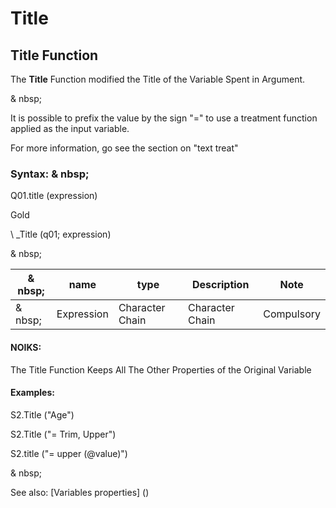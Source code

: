 # Title

## Title Function

The **Title** Function modified the Title of the Variable Spent in Argument.

& nbsp;

It is possible to prefix the value by the sign "=" to use a treatment function applied as the input variable.

For more information, go see the section on "text treat"

### Syntax: & nbsp;

Q01.title (expression)

Gold

\ _Title (q01; expression)

& nbsp;

| & nbsp; | **name** | **type** | **Description** | **Note** |
| --- | --- | --- | --- | --- |
| & nbsp; | Expression | Character Chain | Character Chain | Compulsory |

#### NOIKS:

The Title Function Keeps All The Other Properties of the Original Variable

#### Examples:

S2.Title ("Age")

S2.Title ("= Trim, Upper")

S2.title ("= upper (@value)")

& nbsp;

See also: [Variables properties] (<modify ProproprietesDesvariable.md>)